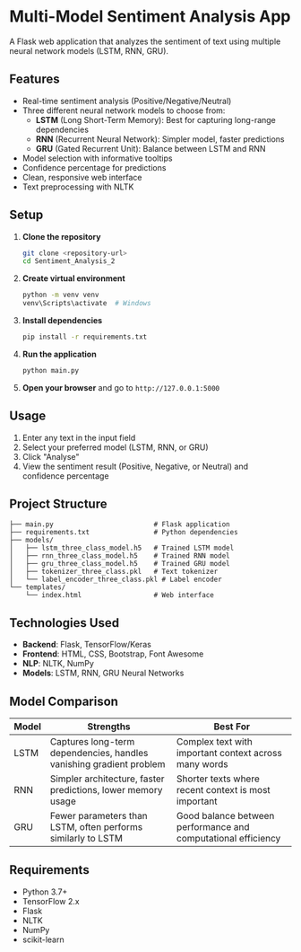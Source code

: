 # Multi-Model Sentiment Analysis App

A Flask web application that analyzes the sentiment of text using multiple neural network models (LSTM, RNN, GRU).

## Features

- Real-time sentiment analysis (Positive/Negative/Neutral)
- Three different neural network models to choose from:
  - **LSTM** (Long Short-Term Memory): Best for capturing long-range dependencies
  - **RNN** (Recurrent Neural Network): Simpler model, faster predictions
  - **GRU** (Gated Recurrent Unit): Balance between LSTM and RNN
- Model selection with informative tooltips
- Confidence percentage for predictions
- Clean, responsive web interface
- Text preprocessing with NLTK

## Setup

1. **Clone the repository**
   ```bash
   git clone <repository-url>
   cd Sentiment_Analysis_2
   ```

2. **Create virtual environment**
   ```bash
   python -m venv venv
   venv\Scripts\activate  # Windows
   ```

3. **Install dependencies**
   ```bash
   pip install -r requirements.txt
   ```

4. **Run the application**
   ```bash
   python main.py
   ```

5. **Open your browser** and go to `http://127.0.0.1:5000`

## Usage

1. Enter any text in the input field
2. Select your preferred model (LSTM, RNN, or GRU)
3. Click "Analyse"
4. View the sentiment result (Positive, Negative, or Neutral) and confidence percentage

## Project Structure

```
├── main.py                         # Flask application
├── requirements.txt                # Python dependencies
├── models/
│   ├── lstm_three_class_model.h5   # Trained LSTM model
│   ├── rnn_three_class_model.h5    # Trained RNN model
│   ├── gru_three_class_model.h5    # Trained GRU model
│   ├── tokenizer_three_class.pkl   # Text tokenizer
│   └── label_encoder_three_class.pkl # Label encoder
└── templates/
    └── index.html                  # Web interface
```

## Technologies Used

- **Backend**: Flask, TensorFlow/Keras
- **Frontend**: HTML, CSS, Bootstrap, Font Awesome
- **NLP**: NLTK, NumPy
- **Models**: LSTM, RNN, GRU Neural Networks

## Model Comparison

| Model | Strengths | Best For |
|-------|-----------|----------|
| LSTM  | Captures long-term dependencies, handles vanishing gradient problem | Complex text with important context across many words |
| RNN   | Simpler architecture, faster predictions, lower memory usage | Shorter texts where recent context is most important |
| GRU   | Fewer parameters than LSTM, often performs similarly to LSTM | Good balance between performance and computational efficiency |

## Requirements

- Python 3.7+
- TensorFlow 2.x
- Flask
- NLTK
- NumPy
- scikit-learn
